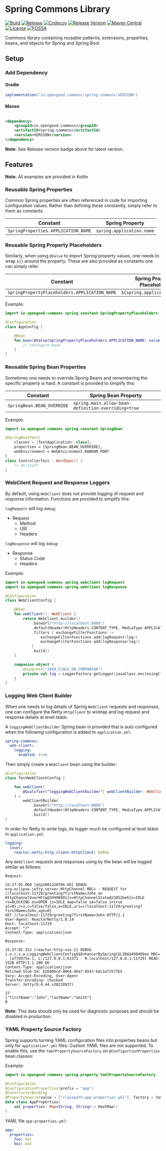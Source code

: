 # Spring Commons Library

[![Build](https://github.com/opengoodio/spring-commons/workflows/build/badge.svg)](https://github.com/opengoodio/spring-commons/actions?query=workflow%3Abuild)
[![Release](https://github.com/opengoodio/spring-commons/workflows/release/badge.svg)](https://github.com/opengoodio/spring-commons/actions?query=workflow%3Arelease)
[![Codecov](https://codecov.io/gh/opengoodio/spring-commons/branch/main/graph/badge.svg?token=AEEYTGK87F)](https://codecov.io/gh/opengoodio/spring-commons)
[![Release Version](https://img.shields.io/github/release/opengoodio/spring-commons.svg)](https://github.com/opengoodio/spring-commons/releases/latest)
[![Maven Central](https://maven-badges.herokuapp.com/maven-central/io.opengood.commons/spring-commons/badge.svg)](https://maven-badges.herokuapp.com/maven-central/io.opengood.commons/spring-commons)
[![License](https://img.shields.io/badge/license-MIT-blue.svg)](https://raw.githubusercontent.com/opengoodio/spring-commons/master/LICENSE)
[![FOSSA](https://app.fossa.com/api/projects/custom%2B22161%2Fgithub.com%2Fopengoodio%2Fspring-commons.svg?type=small)](https://app.fossa.com/projects/custom%2B22161%2Fgithub.com%2Fopengoodio%2Fspring-commons?ref=badge_small)

Commons library containing reusable patterns, extensions, properties, beans, and objects for Spring and Spring Boot

## Setup

### Add Dependency

#### Gradle

```groovy
implementation("io.opengood.commons:spring-commons:VERSION")
```

#### Maven

```xml

<dependency>
    <groupId>io.opengood.commons</groupId>
    <artifactId>spring-commons</artifactId>
    <version>VERSION</version>
</dependency>
```

**Note:** See *Release* version badge above for latest version.

## Features

**Note:** All examples are provided in Kotlin

### Reusable Spring Properties

Common Spring properties are often referenced in code for importing configuration values. Rather than defining these
constantly, simply refer to them as constants.

| Constant | Spring Property |
| --- | --- |
`SpringProperties.APPLICATION_NAME` | `spring.application.name` |

### Reusable Spring Property Placeholders

Similarly, when using `@Value` to import Spring property values, one needs to wrap `${}` around the property. These are
also provided as constants one can simply refer.

| Constant | Spring Property Placeholder |
| --- | --- |
`SpringPropertyPlaceholders.APPLICATION_NAME` | `${spring.application.name}` |

Example:

```kotlin
import io.opengood.commons.spring.constant.SpringPropertyPlaceholders

@Configuration
class AppConfig {

    @Bean
    fun bean(@Value(SpringPropertyPlaceholders.APPLICATION_NAME) value: String): String {
        // configure bean
    }
}
```

### Reusable Spring Bean Properties

Sometimes one needs to override Spring Beans and remembering the specific property is hard. A constant is provided to
simplify this:

| Constant | Spring Bean Property |
| --- | --- |
`SpringBean.BEAN_OVERRIDE` | `spring.main.allow-bean-definition-overriding=true` |

Example:

```kotlin
import io.opengood.commons.spring.constant.SpringBean

@SpringBootTest(
    classes = [TestApplication::class],
    properties = [SpringBean.BEAN_OVERRIDE],
    webEnvironment = WebEnvironment.RANDOM_PORT
)
class ControllerTest : WordSpec() {
    // do stuff
}
```

### WebClient Request and Response Loggers

By default, using `WebClient` does not provide logging of request and response information. Functions are provided to
simplify this:

`logRequest` will log `debug`:

* Request
    * Method
    * URI
    * Headers

`logResponse` will log `debug`:

* Response
    * Status Code
    * Headers

Example:

```kotlin
import io.opengood.commons.spring.webclient.logRequest
import io.opengood.commons.spring.webclient.logResponse

@Configuration
class WebClientConfig {

    @Bean
    fun webClient(): WebClient {
        return WebClient.builder()
            .baseUrl("http://localhost:8080")
            .defaultHeader(HttpHeaders.CONTENT_TYPE, MediaType.APPLICATION_JSON_VALUE)
            .filters { exchangeFilterFunctions ->
                exchangeFilterFunctions.add(logRequest(log))
                exchangeFilterFunctions.add(logResponse(log))
            }
            .build()
    }

    companion object {
        @Suppress("JAVA_CLASS_ON_COMPANION")
        private val log = LoggerFactory.getLogger(javaClass.enclosingClass)
    }
}
```

### Logging Web Client Builder

When one needs to log details of Spring `WebClient` requests and responses, one can configure the Netty `HttpClient` to
wiretap and log request and response details at level `DEBUG`.

A `loggingWebClientBuilder` Spring bean is provided that is auto configured when the following configuration is added
to `application.yml`:

```yaml
spring-commons:
  web-client:
    logging:
      enabled: true
```

Then simply create a `WebClient` bean using the builder:

```kotlin
@Configuration
class TestWebClientConfig {

    fun webClient(
        @Qualifier("loggingWebClientBuilder") webClientBuilder: WebClient.Builder
    ) =
        webClientBuilder
            .baseUrl("http://localhost:8080")
            .defaultHeader(HttpHeaders.CONTENT_TYPE, MediaType.APPLICATION_JSON_VALUE)
            .build()
}
```

In order for Netty to write logs, its logger much be configured at level `DEBUG`
in `application.yml`:

```yaml
logging:
  level:
    reactor.netty.http.client.HttpClient: DEBUG
```

Any `WebClient` requests and responses using by the bean will be logged similar as follows:

```text
Request:

15:27:02.060 [qtp1001320766-66] DEBUG org.eclipse.jetty.server.HttpChannel MDC= - REQUEST for //localhost:11729/greeting?firstName=John on HttpChannelOverHttp@34998901{s=HttpChannelState@22052be6{s=IDLE rs=BLOCKING os=OPEN is=IDLE awp=false se=false i=true al=0},r=1,c=false/false,a=IDLE,uri=//localhost:11729/greeting?firstName=John,age=0}
GET //localhost:11729/greeting?firstName=John HTTP/1.1
User-Agent: ReactorNetty/1.0.14
Host: localhost:11729
Accept: */*
Content-Type: application/json

Response:

15:27:02.152 [reactor-http-nio-2] DEBUG i.o.c.s.w.LoggingWebClientConfig$$EnhancerBySpringCGLIB$$498409ee MDC= - [affd975a-1, L:/127.0.0.1:63371 - R:localhost/127.0.0.1:11729] READ: 252B HTTP/1.1 200 OK
Content-Type: application/json
Matched-Stub-Id: 62600bcd-4064-40a7-8547-bdc3af2577b5
Vary: Accept-Encoding, User-Agent
Transfer-Encoding: chunked
Server: Jetty(9.4.44.v20210927)

27
{"firstName":"John","lastName":"Smith"}
0
```

**Note:** This data should only be used for diagnostic purposes and should be disabled in production.

### YAML Property Source Factory

Spring supports turning YAML configuration files into properties beans but only for `application*.yml` files. Custom
YAML files are not supported. To enable this, use the `YamlPropertySourceFactory` on
`@ConfigurtionProperties` bean classes:

Example:

```kotlin
import io.opengood.commons.spring.property.YamlPropertySourceFactory

@Configuration
@ConfigurationProperties(prefix = "app")
@ConstructorBinding
@PropertySource(value = ["classpath:app-properties.yml"], factory = YamlPropertySourceFactory::class)
data class AppProperties(
    val properties: Map<String, String> = HashMap()
)
```

YAML file `app-properties.yml`:

```yaml
app:
  properties:
    foo: bar
    baz: paz
```
